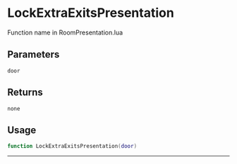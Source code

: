 # LockExtraExitsPresentation
Function name in RoomPresentation.lua
## Parameters
`door`
## Returns
`none`
## Usage
```lua
function LockExtraExitsPresentation(door)
```
---
